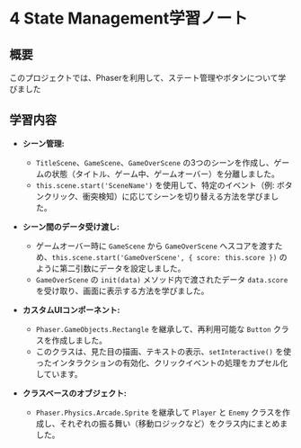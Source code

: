 # 4 State Management学習ノート

## 概要

このプロジェクトでは、Phaserを利用して、ステート管理やボタンについて学びました

## 学習内容

- **シーン管理:**
  - `TitleScene`、`GameScene`、`GameOverScene` の3つのシーンを作成し、ゲームの状態（タイトル、ゲーム中、ゲームオーバー）を分離しました。
  - `this.scene.start('SceneName')` を使用して、特定のイベント（例: ボタンクリック、衝突検知）に応じてシーンを切り替える方法を学びました。

- **シーン間のデータ受け渡し:**
  - ゲームオーバー時に `GameScene` から `GameOverScene` へスコアを渡すため、`this.scene.start('GameOverScene', { score: this.score })` のように第二引数にデータを設定しました。
  - `GameOverScene` の `init(data)` メソッド内で渡されたデータ `data.score` を受け取り、画面に表示する方法を学びました。

- **カスタムUIコンポーネント:**
  - `Phaser.GameObjects.Rectangle` を継承して、再利用可能な `Button` クラスを作成しました。
  - このクラスは、見た目の描画、テキストの表示、`setInteractive()` を使ったインタラクションの有効化、クリックイベントの処理をカプセル化しています。

- **クラスベースのオブジェクト:**
  - `Phaser.Physics.Arcade.Sprite` を継承して `Player` と `Enemy` クラスを作成し、それぞれの振る舞い（移動ロジックなど）をクラス内にまとめました。